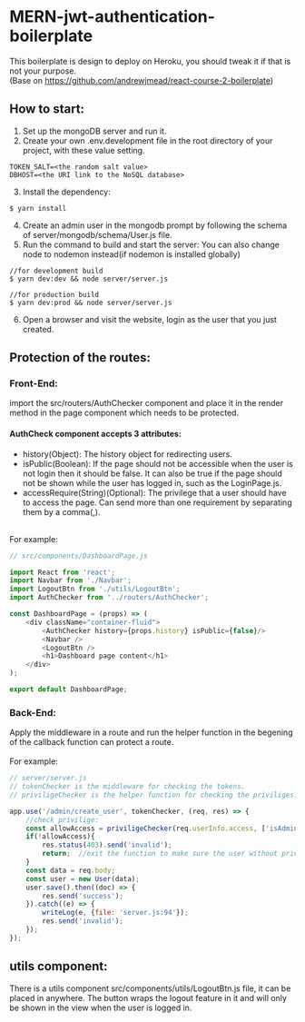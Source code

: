 # MERN-jwt-authentication-boilerplate
This boilerplate is design to deploy on Heroku, you should tweak it if that is not your purpose. <br>
(Base on https://github.com/andrewjmead/react-course-2-boilerplate)

## How to start:
1. Set up the mongoDB server and run it.
2. Create your own .env.development file in the root directory of your project, with these value setting.
```
TOKEN_SALT=<the random salt value>
DBHOST=<the URI link to the NoSQL database>
```
3. Install the dependency:
```
$ yarn install
```
4. Create an admin user in the mongodb prompt by following the schema of server/mongodb/schema/User.js file.
5. Run the command to build and start the server:
   You can also change node to nodemon instead(if nodemon is installed globally)
```
//for development build
$ yarn dev:dev && node server/server.js
```
```
//for production build
$ yarn dev:prod && node server/server.js
```
6. Open a browser and visit the website, login as the user that you just created.

## Protection of the routes:
### Front-End:
import the src/routers/AuthChecker component and place it in the render method in the page component which needs to be protected. <br>
#### AuthCheck component accepts 3 attributes:
* history(Object): The history object for redirecting users.<br>
* isPublic(Boolean): If the page should not be accessible when the user is not login then it should be false. It can also be true if the page should not be shown while the user has logged in, such as the LoginPage.js.<br>
* accessRequire(String)(Optional): The privilege that a user should have to access the page. Can send more than one requirement by separating them by a comma(,). <br> 
<br>
For example: 

``` javascript
// src/components/DashboardPage.js

import React from 'react';
import Navbar from './Navbar';
import LogoutBtn from './utils/LogoutBtn';
import AuthChecker from '../routers/AuthChecker';

const DashboardPage = (props) => ( 
    <div className="container-fluid">
        <AuthChecker history={props.history} isPublic={false}/>
        <Navbar />
        <LogoutBtn />
        <h1>Dashboard page content</h1>
    </div>
);

export default DashboardPage;
```

### Back-End:
Apply the middleware in a route and run the helper function in the begening of the callback function can protect a route. <br>
<br>
For example:

``` javascript
// server/server.js
// tokenChecker is the middleware for checking the tokens.
// priviligeChecker is the helper function for checking the priviliges.

app.use('/admin/create_user', tokenChecker, (req, res) => {
    //check privilige:
    const allowAccess = priviligeChecker(req.userInfo.access, ['isAdmin']);
    if(!allowAccess){
        res.status(403).send('invalid');
        return;  //exit the function to make sure the user without privileges can't create a new user.
    }
    const data = req.body;
    const user = new User(data);
    user.save().then((doc) => {
        res.send('success');
    }).catch((e) => {
        writeLog(e, {file: 'server.js:94'});
        res.send('invalid');
    });
});
```

## utils component:
There is a utils component src/components/utils/LogoutBtn.js file, it can be placed in anywhere. The button wraps the logout feature in it and will only be shown in the view when the user is logged in.
